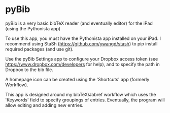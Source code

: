 # pyBib
pyBib is a very basic bibTeX reader (and eventually editor) for the iPad (using the Pythonista app)

To use this app, you must have the Pythonista app installed on your iPad. I recommend using StaSh (https://github.com/ywangd/stash) to pip install required packages (and use git).

Use the pyBib Settings app to configure your Dropbox access token (see https://www.dropbox.com/developers for help), and to specify the path
in Dropbox to the bib file.

A homepage icon can be created using the 'Shortcuts' app (formerly Workflow).


This app is designed around my bibTeX/Jabref workflow which uses the 'Keywords' field to specify groupings of entries. Eventually, the program will allow editing and adding new entries.
